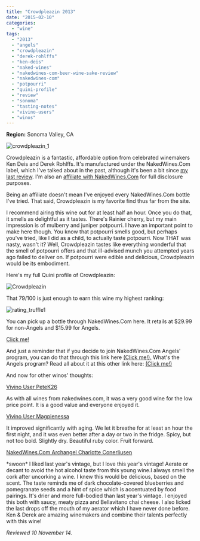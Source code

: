 ```yaml
---
title: "Crowdpleazin 2013"
date: "2015-02-10"
categories: 
  - "wine"
tags: 
  - "2013"
  - "angels"
  - "crowdpleazin"
  - "derek-rohlffs"
  - "ken-deis"
  - "naked-wines"
  - "nakedwines-com-beer-wine-sake-review"
  - "nakedwines-com"
  - "potpourri"
  - "quini-profile"
  - "review"
  - "sonoma"
  - "tasting-notes"
  - "vivino-users"
  - "winos"
---
```


**Region:** Sonoma Valley, CA

![crowdpleazin_1](http://s3.amazonaws.com/thegourmez-wpmedia/2015/01/crowdpleazin_1-333x500.jpg)

Crowdpleazin is a fantastic, affordable option from celebrated winemakers Ken Deis and Derek Rohlffs. It's manufactured under the NakedWines.Com label, which I've talked about in the past, although it's been a bit since [my last review](http://www.thegourmez.com/2014/12/intertwine-merlot-2013/). I'm also an [affiliate with NakedWines.Com](http://www.thegourmez.com/2014/09/naked-wines-advertising/) for full disclosure purposes.

Being an affiliate doesn't mean I've enjoyed every NakedWines.Com bottle I've tried. That said, Crowdpleazin is my favorite find thus far from the site.

I recommend airing this wine out for at least half an hour. Once you do that, it smells as delightful as it tastes. There's Rainier cherry, but my main impression is of mulberry and juniper potpourri. I have an important point to make here though. You know that potpourri smells good, but perhaps you've tried, like I did as a child, to actually taste potpourri. Now THAT was nasty, wasn't it? Well, Crowdpleazin tastes like everything wonderful that the smell of potpourri offers and that ill-advised munch you attempted years ago failed to deliver on. If potpourri were edible and delicious, Crowdpleazin would be its embodiment.

Here's my full Quini profile of Crowdpleazin:

![Crowdpleazin](http://s3.amazonaws.com/thegourmez-wpmedia/2015/01/Crowdpleazin-948x1024.jpg)

That 79/100 is just enough to earn this wine my highest ranking:

![rating_truffle1](http://s3.amazonaws.com/thegourmez-wpmedia/2009/02/rating_truffle1.gif)

You can pick up a bottle through NakedWines.Com here. It retails at $29.99 for non-Angels and $15.99 for Angels.

[Click me!](http://www.anrdoezrs.net/click-7608666-11748092?url=https://us.nakedwines.com/wines/ken-and-derek-zinfandel-sonoma-valley-2013.htm)

And just a reminder that if you decide to join NakedWines.Com Angels' program, you can do that through this link here [(Click me!).](/www.kqzyfj.com/click-7608666-11764379%22%20target=%22_top%22%3eclick%20away%20and%20sign%20up%20here!%3c/a%3e) What's the Angels program? Read all about it at this other link here: [(Click me!)](/www.rebeccagomezfarrell.com/2014/09/naked-wines-advertising/%22)

And now for other winos' thoughts:

[Vivino User PeteK26](http://www.cellartracker.com/wine.asp?iWine=1725101)

As with all wines from nakedwines.com, it was a very good wine for the low price point. It is a good value and everyone enjoyed it.

[Vivino User Magpienessa](http://www.cellartracker.com/wine.asp?iWine=1725101)

It improved significantly with aging. We let it breathe for at least an hour the first night, and it was even better after a day or two in the fridge. Spicy, but not too bold. Slightly dry. Beautiful ruby color. Fruit forward.

[NakedWines.Com Archangel Charlotte Conerliusen](https://us.nakedwines.com/wines/ken-and-derek-zinfandel-sonoma-valley-2013.htm)

\*swoon\* I liked last year's vintage, but I love this year's vintage! Aerate or decant to avoid the hot alcohol taste from this young wine.I always smell the cork after uncorking a wine. I knew this would be delicious, based on the scent. The taste reminds me of dark chocolate-covered blueberries and pomegranate seeds and a hint of spice which is accentuated by food pairings. It's drier and more full-bodied than last year's vintage. I enjoyed this both with saucy, meaty pizza and Bellavitano chai cheese. I also licked the last drops off the mouth of my aerator which I have never done before. Ken & Derek are amazing winemakers and combine their talents perfectly with this wine!

_Reviewed 10 November 14._
